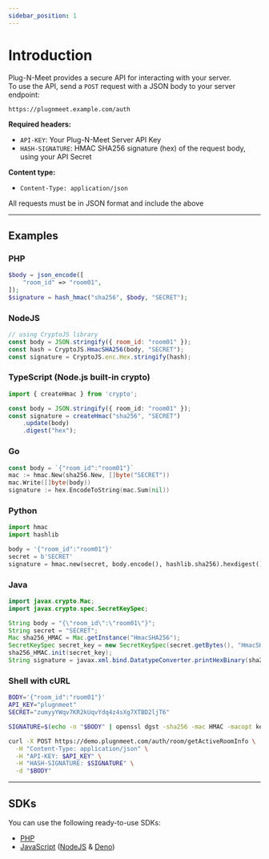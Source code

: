 ```yaml
---
sidebar_position: 1
---
```


# Introduction

Plug-N-Meet provides a secure API for interacting with your server.  
To use the API, send a `POST` request with a JSON body to your server endpoint:

```
https://plugnmeet.example.com/auth
```

**Required headers:**
- `API-KEY`: Your Plug-N-Meet Server API Key
- `HASH-SIGNATURE`: HMAC SHA256 signature (hex) of the request body, using your API Secret

**Content type:**
- `Content-Type: application/json`

All requests must be in JSON format and include the above

---

## Examples

### PHP

```php
$body = json_encode([
    "room_id" => "room01",
]);
$signature = hash_hmac("sha256", $body, "SECRET");
```

### NodeJS

```js
// using CryptoJS library
const body = JSON.stringify({ room_id: "room01" });
const hash = CryptoJS.HmacSHA256(body, "SECRET");
const signature = CryptoJS.enc.Hex.stringify(hash);
```

### TypeScript (Node.js built-in crypto)

```ts
import { createHmac } from 'crypto';

const body = JSON.stringify({ room_id: "room01" });
const signature = createHmac("sha256", "SECRET")
    .update(body)
    .digest("hex");
```

### Go

```go
const body = `{"room_id":"room01"}`
mac := hmac.New(sha256.New, []byte("SECRET"))
mac.Write([]byte(body))
signature := hex.EncodeToString(mac.Sum(nil))
```

### Python

```python
import hmac
import hashlib

body = '{"room_id":"room01"}'
secret = b'SECRET'
signature = hmac.new(secret, body.encode(), hashlib.sha256).hexdigest()
```

### Java

```java
import javax.crypto.Mac;
import javax.crypto.spec.SecretKeySpec;

String body = "{\"room_id\":\"room01\"}";
String secret = "SECRET";
Mac sha256_HMAC = Mac.getInstance("HmacSHA256");
SecretKeySpec secret_key = new SecretKeySpec(secret.getBytes(), "HmacSHA256");
sha256_HMAC.init(secret_key);
String signature = javax.xml.bind.DatatypeConverter.printHexBinary(sha256_HMAC.doFinal(body.getBytes())).toLowerCase();
```

### Shell with cURL

```bash
BODY='{"room_id":"room01"}'
API_KEY="plugnmeet"
SECRET="zumyyYWqv7KR2kUqvYdq4z4sXg7XTBD2ljT6"

SIGNATURE=$(echo -n "$BODY" | openssl dgst -sha256 -mac HMAC -macopt key:"$SECRET" | awk '{print $2}')

curl -X POST https://demo.plugnmeet.com/auth/room/getActiveRoomInfo \
  -H "Content-Type: application/json" \
  -H "API-KEY: $API_KEY" \
  -H "HASH-SIGNATURE: $SIGNATURE" \
  -d "$BODY"
```

---

## SDKs

You can use the following ready-to-use SDKs:

- [PHP](https://github.com/mynaparrot/plugNmeet-sdk-php)
- [JavaScript](https://github.com/mynaparrot/plugNmeet-sdk-js) ([NodeJS](https://www.npmjs.com/package/plugnmeet-sdk-js) & [Deno](https://deno.land/x/plugnmeet))
